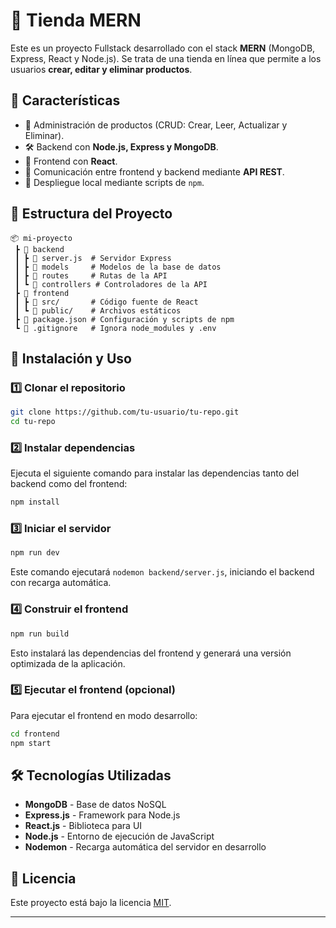 # 🛒 Tienda MERN

Este es un proyecto Fullstack desarrollado con el stack **MERN** (MongoDB, Express, React y Node.js). Se trata de una tienda en línea que permite a los usuarios **crear, editar y eliminar productos**.

## 📌 Características
- 🏪 Administración de productos (CRUD: Crear, Leer, Actualizar y Eliminar).
- 🛠 Backend con **Node.js, Express y MongoDB**.
- 🎨 Frontend con **React**.
- 🔄 Comunicación entre frontend y backend mediante **API REST**.
- 🚀 Despliegue local mediante scripts de `npm`.

## 📂 Estructura del Proyecto
```
📦 mi-proyecto
 ┣ 📂 backend
 ┃ ┣ 📜 server.js  # Servidor Express
 ┃ ┣ 📂 models     # Modelos de la base de datos
 ┃ ┣ 📂 routes     # Rutas de la API
 ┃ ┗ 📂 controllers # Controladores de la API
 ┣ 📂 frontend
 ┃ ┣ 📜 src/       # Código fuente de React
 ┃ ┗ 📜 public/    # Archivos estáticos
 ┣ 📜 package.json # Configuración y scripts de npm
 ┗ 📜 .gitignore   # Ignora node_modules y .env
```

## 🚀 Instalación y Uso

### 1️⃣ Clonar el repositorio
```bash
git clone https://github.com/tu-usuario/tu-repo.git
cd tu-repo
```

### 2️⃣ Instalar dependencias
Ejecuta el siguiente comando para instalar las dependencias tanto del backend como del frontend:
```bash
npm install
```

### 3️⃣ Iniciar el servidor
```bash
npm run dev
```
Este comando ejecutará `nodemon backend/server.js`, iniciando el backend con recarga automática.

### 4️⃣ Construir el frontend
```bash
npm run build
```
Esto instalará las dependencias del frontend y generará una versión optimizada de la aplicación.

### 5️⃣ Ejecutar el frontend (opcional)
Para ejecutar el frontend en modo desarrollo:
```bash
cd frontend
npm start
```

## 🛠 Tecnologías Utilizadas
- **MongoDB** - Base de datos NoSQL
- **Express.js** - Framework para Node.js
- **React.js** - Biblioteca para UI
- **Node.js** - Entorno de ejecución de JavaScript
- **Nodemon** - Recarga automática del servidor en desarrollo

## 📜 Licencia
Este proyecto está bajo la licencia [MIT](LICENSE).

---
